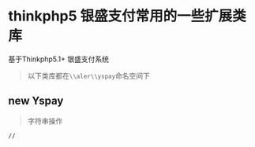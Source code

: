 # thinkphp5 银盛支付常用的一些扩展类库

基于Thinkphp5.1+ 银盛支付系统

> 以下类库都在`\\aler\\yspay`命名空间下

## new Yspay

> 字符串操作

```
// 


```